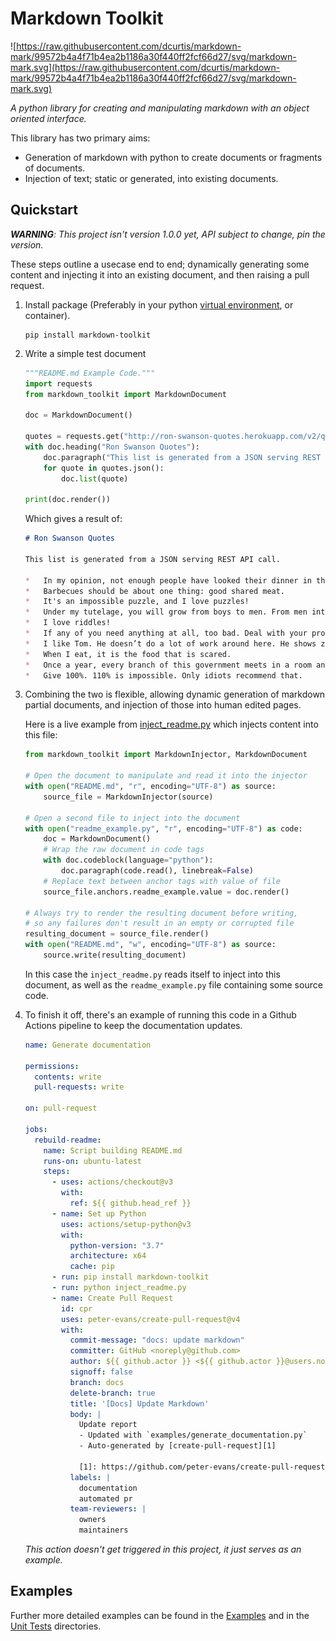 # Markdown Toolkit
![https://raw.githubusercontent.com/dcurtis/markdown-mark/99572b4a4f71b4ea2b1186a30f440ff2fcf66d27/svg/markdown-mark.svg](https://raw.githubusercontent.com/dcurtis/markdown-mark/99572b4a4f71b4ea2b1186a30f440ff2fcf66d27/svg/markdown-mark.svg)

_A python library for creating and manipulating markdown with an object oriented interface._

This library has two primary aims:
* Generation of markdown with python to create documents or fragments of documents.
* Injection of text; static or generated, into existing documents.

## Quickstart

_**WARNING**:_ _This project isn't version 1.0.0 yet, API subject to change, pin the version._

These steps outline a usecase end to end; dynamically generating some content and injecting it into an existing document, and then raising a pull request.

1.  Install package (Preferably in your python [virtual environment](https://docs.python.org/3/library/venv.html), or container).
    ```shell
    pip install markdown-toolkit
    ```
1.  Write a simple test document 
    <!--- markdown-toolkit:readme_example --->
    ```python
    """README.md Example Code."""
    import requests
    from markdown_toolkit import MarkdownDocument
    
    doc = MarkdownDocument()
    
    quotes = requests.get("http://ron-swanson-quotes.herokuapp.com/v2/quotes/10")
    with doc.heading("Ron Swanson Quotes"):
        doc.paragraph("This list is generated from a JSON serving REST API call.")
        for quote in quotes.json():
            doc.list(quote)
    
    print(doc.render())
    ```
    <!--- markdown-toolkit:readme_example --->
    
    Which gives a result of:
    ```markdown 
    # Ron Swanson Quotes

    This list is generated from a JSON serving REST API call.

    *   In my opinion, not enough people have looked their dinner in the eyes and considered the circle of life.
    *   Barbecues should be about one thing: good shared meat.
    *   It's an impossible puzzle, and I love puzzles!
    *   Under my tutelage, you will grow from boys to men. From men into gladiators. And from gladiators into Swansons.
    *   I love riddles!
    *   If any of you need anything at all, too bad. Deal with your problems yourselves, like adults.
    *   I like Tom. He doesn’t do a lot of work around here. He shows zero initiative. He’s not a team player. He’s never wanted to go that extra mile. Tom is exactly what I’m looking for in a government employee.
    *   When I eat, it is the food that is scared.
    *   Once a year, every branch of this government meets in a room and announces what they intend to waste taxpayer money on.
    *   Give 100%. 110% is impossible. Only idiots recommend that.
    ```

1. Combining the two is flexible, allowing dynamic generation of markdown partial documents, and injection of those into human edited pages.

    Here is a live example from [inject_readme.py](inject_readme.py) which injects content into this file:

    <!--- markdown-toolkit:pycode --->
    ```python
    from markdown_toolkit import MarkdownInjector, MarkdownDocument
    
    # Open the document to manipulate and read it into the injector
    with open("README.md", "r", encoding="UTF-8") as source:
        source_file = MarkdownInjector(source)
    
    # Open a second file to inject into the document
    with open("readme_example.py", "r", encoding="UTF-8") as code:
        doc = MarkdownDocument()
        # Wrap the raw document in code tags
        with doc.codeblock(language="python"):
            doc.paragraph(code.read(), linebreak=False)
        # Replace text between anchor tags with value of file
        source_file.anchors.readme_example.value = doc.render()
    
    # Always try to render the resulting document before writing,
    # so any failures don't result in an empty or corrupted file
    resulting_document = source_file.render()
    with open("README.md", "w", encoding="UTF-8") as source:
        source.write(resulting_document)
    ```
    <!--- markdown-toolkit:pycode --->

    In this case the `inject_readme.py` reads itself to inject into this document, as well as the `readme_example.py` file containing some source code.

1.  To finish it off, there's an example of running this code in a Github Actions pipeline to keep the documentation updates.

    ```yaml
    name: Generate documentation
    
    permissions:
      contents: write
      pull-requests: write
    
    on: pull-request

    jobs:
      rebuild-readme:
        name: Script building README.md
        runs-on: ubuntu-latest
        steps:
          - uses: actions/checkout@v3
            with:
              ref: ${{ github.head_ref }}
          - name: Set up Python
            uses: actions/setup-python@v3
            with:
              python-version: "3.7"
              architecture: x64
              cache: pip
          - run: pip install markdown-toolkit
          - run: python inject_readme.py
          - name: Create Pull Request
            id: cpr
            uses: peter-evans/create-pull-request@v4
            with:
              commit-message: "docs: update markdown"
              committer: GitHub <noreply@github.com>
              author: ${{ github.actor }} <${{ github.actor }}@users.noreply.github.com>
              signoff: false
              branch: docs
              delete-branch: true
              title: '[Docs] Update Markdown'
              body: |
                Update report
                - Updated with `examples/generate_documentation.py`
                - Auto-generated by [create-pull-request][1]
    
                [1]: https://github.com/peter-evans/create-pull-request
              labels: |
                documentation
                automated pr
              team-reviewers: |
                owners
                maintainers
    ```

    _This action doesn't get triggered in this project, it just serves as an example._

## Examples

Further more detailed examples can be found in the [Examples](./examples) and in the [Unit Tests](./tests) directories.